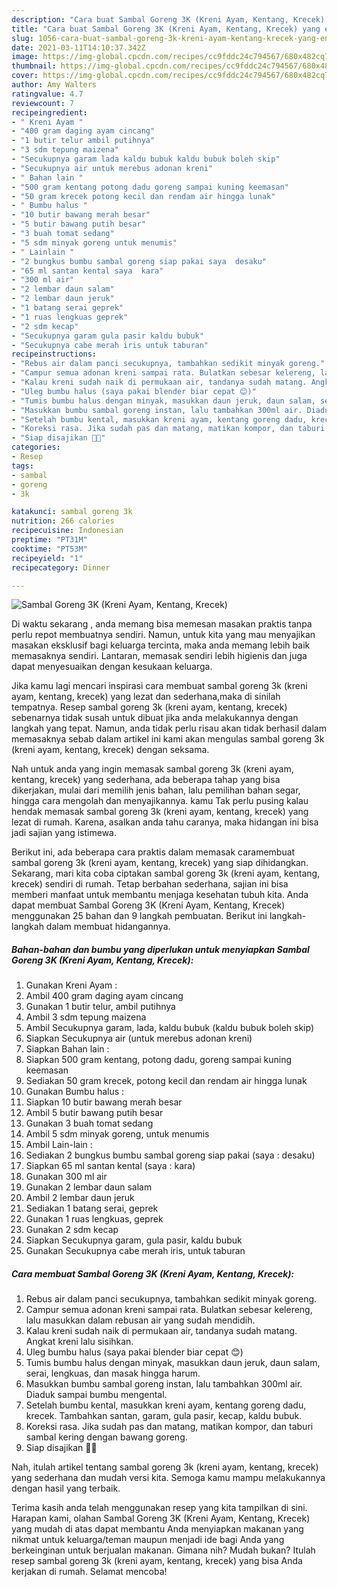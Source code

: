 ```yaml
---
description: "Cara buat Sambal Goreng 3K (Kreni Ayam, Kentang, Krecek) yang enak Untuk Jualan"
title: "Cara buat Sambal Goreng 3K (Kreni Ayam, Kentang, Krecek) yang enak Untuk Jualan"
slug: 1056-cara-buat-sambal-goreng-3k-kreni-ayam-kentang-krecek-yang-enak-untuk-jualan
date: 2021-03-11T14:10:37.342Z
image: https://img-global.cpcdn.com/recipes/cc9fddc24c794567/680x482cq70/sambal-goreng-3k-kreni-ayam-kentang-krecek-foto-resep-utama.jpg
thumbnail: https://img-global.cpcdn.com/recipes/cc9fddc24c794567/680x482cq70/sambal-goreng-3k-kreni-ayam-kentang-krecek-foto-resep-utama.jpg
cover: https://img-global.cpcdn.com/recipes/cc9fddc24c794567/680x482cq70/sambal-goreng-3k-kreni-ayam-kentang-krecek-foto-resep-utama.jpg
author: Amy Walters
ratingvalue: 4.7
reviewcount: 7
recipeingredient:
- " Kreni Ayam "
- "400 gram daging ayam cincang"
- "1 butir telur ambil putihnya"
- "3 sdm tepung maizena"
- "Secukupnya garam lada kaldu bubuk kaldu bubuk boleh skip"
- "Secukupnya air untuk merebus adonan kreni"
- " Bahan lain "
- "500 gram kentang potong dadu goreng sampai kuning keemasan"
- "50 gram krecek potong kecil dan rendam air hingga lunak"
- " Bumbu halus "
- "10 butir bawang merah besar"
- "5 butir bawang putih besar"
- "3 buah tomat sedang"
- "5 sdm minyak goreng untuk menumis"
- " Lainlain "
- "2 bungkus bumbu sambal goreng siap pakai saya  desaku"
- "65 ml santan kental saya  kara"
- "300 ml air"
- "2 lembar daun salam"
- "2 lembar daun jeruk"
- "1 batang serai geprek"
- "1 ruas lengkuas geprek"
- "2 sdm kecap"
- "Secukupnya garam gula pasir kaldu bubuk"
- "Secukupnya cabe merah iris untuk taburan"
recipeinstructions:
- "Rebus air dalam panci secukupnya, tambahkan sedikit minyak goreng."
- "Campur semua adonan kreni sampai rata. Bulatkan sebesar kelereng, lalu masukkan dalam rebusan air yang sudah mendidih."
- "Kalau kreni sudah naik di permukaan air, tandanya sudah matang. Angkat kreni lalu sisihkan."
- "Uleg bumbu halus (saya pakai blender biar cepat 😊)"
- "Tumis bumbu halus dengan minyak, masukkan daun jeruk, daun salam, serai, lengkuas, dan masak hingga harum."
- "Masukkan bumbu sambal goreng instan, lalu tambahkan 300ml air. Diaduk sampai bumbu mengental."
- "Setelah bumbu kental, masukkan kreni ayam, kentang goreng dadu, krecek. Tambahkan santan, garam, gula pasir, kecap, kaldu bubuk."
- "Koreksi rasa. Jika sudah pas dan matang, matikan kompor, dan taburi sambal kering dengan bawang goreng."
- "Siap disajikan 🤗🤗"
categories:
- Resep
tags:
- sambal
- goreng
- 3k

katakunci: sambal goreng 3k 
nutrition: 266 calories
recipecuisine: Indonesian
preptime: "PT31M"
cooktime: "PT53M"
recipeyield: "1"
recipecategory: Dinner

---
```



![Sambal Goreng 3K (Kreni Ayam, Kentang, Krecek)](https://img-global.cpcdn.com/recipes/cc9fddc24c794567/680x482cq70/sambal-goreng-3k-kreni-ayam-kentang-krecek-foto-resep-utama.jpg)

Di waktu  sekarang , anda memang bisa memesan masakan praktis tanpa perlu repot membuatnya sendiri. Namun, untuk kita yang mau menyajikan masakan eksklusif bagi keluarga tercinta, maka anda memang lebih baik memasaknya sendiri. Lantaran, memasak sendiri lebih higienis dan juga dapat menyesuaikan dengan kesukaan keluarga.

Jika kamu lagi mencari inspirasi cara membuat sambal goreng 3k (kreni ayam, kentang, krecek) yang lezat dan sederhana,maka di sinilah tempatnya. Resep sambal goreng 3k (kreni ayam, kentang, krecek)  sebenarnya tidak susah untuk dibuat jika anda melakukannya dengan langkah yang tepat. Namun, anda tidak perlu risau akan tidak berhasil dalam memasaknya 
sebab dalam artikel ini kami akan mengulas sambal goreng 3k (kreni ayam, kentang, krecek) dengan seksama.  



Nah untuk anda yang ingin memasak sambal goreng 3k (kreni ayam, kentang, krecek) yang sederhana, ada beberapa tahap yang bisa dikerjakan, mulai dari memilih jenis bahan, lalu pemilihan bahan segar, hingga cara mengolah dan menyajikannya. kamu Tak perlu pusing kalau hendak memasak sambal goreng 3k (kreni ayam, kentang, krecek) yang lezat di rumah. Karena, asalkan anda  tahu caranya, maka hidangan ini bisa jadi sajian yang istimewa.

Berikut ini, ada beberapa cara praktis  dalam memasak caramembuat sambal goreng 3k (kreni ayam, kentang, krecek) yang siap dihidangkan. Sekarang, mari kita coba ciptakan sambal goreng 3k (kreni ayam, kentang, krecek) sendiri di rumah. Tetap berbahan sederhana, sajian ini bisa memberi manfaat untuk membantu menjaga kesehatan tubuh kita. Anda dapat membuat Sambal Goreng 3K (Kreni Ayam, Kentang, Krecek) menggunakan 25 bahan dan 9 langkah pembuatan. Berikut ini langkah-langkah dalam membuat hidangannya.

<!--inarticleads1-->

##### Bahan-bahan dan bumbu yang diperlukan untuk menyiapkan Sambal Goreng 3K (Kreni Ayam, Kentang, Krecek):

1. Gunakan  Kreni Ayam :
1. Ambil 400 gram daging ayam cincang
1. Gunakan 1 butir telur, ambil putihnya
1. Ambil 3 sdm tepung maizena
1. Ambil Secukupnya garam, lada, kaldu bubuk (kaldu bubuk boleh skip)
1. Siapkan Secukupnya air (untuk merebus adonan kreni)
1. Siapkan  Bahan lain :
1. Siapkan 500 gram kentang, potong dadu, goreng sampai kuning keemasan
1. Sediakan 50 gram krecek, potong kecil dan rendam air hingga lunak
1. Gunakan  Bumbu halus :
1. Siapkan 10 butir bawang merah besar
1. Ambil 5 butir bawang putih besar
1. Gunakan 3 buah tomat sedang
1. Ambil 5 sdm minyak goreng, untuk menumis
1. Ambil  Lain-lain :
1. Sediakan 2 bungkus bumbu sambal goreng siap pakai (saya : desaku)
1. Siapkan 65 ml santan kental (saya : kara)
1. Gunakan 300 ml air
1. Gunakan 2 lembar daun salam
1. Ambil 2 lembar daun jeruk
1. Sediakan 1 batang serai, geprek
1. Gunakan 1 ruas lengkuas, geprek
1. Gunakan 2 sdm kecap
1. Siapkan Secukupnya garam, gula pasir, kaldu bubuk
1. Gunakan Secukupnya cabe merah iris, untuk taburan




<!--inarticleads2-->

##### Cara membuat Sambal Goreng 3K (Kreni Ayam, Kentang, Krecek):

1. Rebus air dalam panci secukupnya, tambahkan sedikit minyak goreng.
1. Campur semua adonan kreni sampai rata. Bulatkan sebesar kelereng, lalu masukkan dalam rebusan air yang sudah mendidih.
1. Kalau kreni sudah naik di permukaan air, tandanya sudah matang. Angkat kreni lalu sisihkan.
1. Uleg bumbu halus (saya pakai blender biar cepat 😊)
1. Tumis bumbu halus dengan minyak, masukkan daun jeruk, daun salam, serai, lengkuas, dan masak hingga harum.
1. Masukkan bumbu sambal goreng instan, lalu tambahkan 300ml air. Diaduk sampai bumbu mengental.
1. Setelah bumbu kental, masukkan kreni ayam, kentang goreng dadu, krecek. Tambahkan santan, garam, gula pasir, kecap, kaldu bubuk.
1. Koreksi rasa. Jika sudah pas dan matang, matikan kompor, dan taburi sambal kering dengan bawang goreng.
1. Siap disajikan 🤗🤗




Nah, itulah artikel tentang  sambal goreng 3k (kreni ayam, kentang, krecek)  yang sederhana dan mudah versi kita. Semoga kamu mampu melakukannya dengan hasil yang terbaik. 

Terima kasih anda telah menggunakan resep yang kita tampilkan di sini. Harapan kami, olahan  Sambal Goreng 3K (Kreni Ayam, Kentang, Krecek) yang mudah di atas dapat membantu Anda menyiapkan makanan yang nikmat untuk keluarga/teman maupun menjadi ide bagi Anda yang berkeinginan untuk berjualan makanan. Gimana nih? Mudah bukan? Itulah resep sambal goreng 3k (kreni ayam, kentang, krecek) yang bisa Anda kerjakan di rumah. Selamat mencoba!

